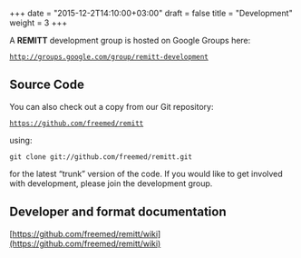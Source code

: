 +++
date = "2015-12-2T14:10:00+03:00"
draft = false
title = "Development"
weight = 3
+++

A **REMITT** development group is hosted on Google Groups here:

[``http://groups.google.com/group/remitt-development``](http://groups.google.com/group/remitt-development)

## Source Code

You can also check out a copy from our Git repository:

[``https://github.com/freemed/remitt``](https://github.com/freemed/remitt)

using:

``git clone git://github.com/freemed/remitt.git``

for the latest “trunk” version of the code. If you would like to get involved with development, please join the development group.

## Developer and format documentation

[https://github.com/freemed/remitt/wiki](https://github.com/freemed/remitt/wiki)

